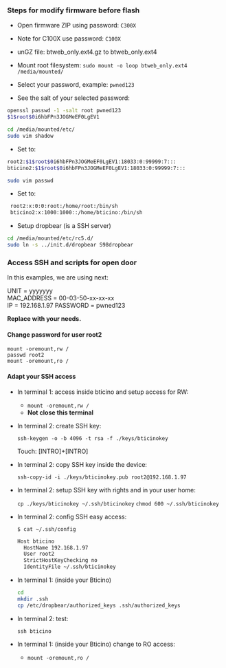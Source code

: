 ### Steps for modify firmware before flash

- Open firmware ZIP using password: `C300X`
- Note for C100X use password: `C100X`

- unGZ file: btweb_only.ext4.gz to btweb_only.ext4

- Mount root filesystem:
  `sudo mount -o loop btweb_only.ext4 /media/mounted/`

- Select your password, example: `pwned123`
- See the salt of your selected password:

```sh
openssl passwd -1 -salt root pwned123
$1$root$0i6hbFPn3JOGMeEF0LgEV1
```

```sh
cd /media/mounted/etc/
sudo vim shadow
```

- Set to:

```sh
root2:$1$root$0i6hbFPn3JOGMeEF0LgEV1:18033:0:99999:7:::
bticino2:$1$root$0i6hbFPn3JOGMeEF0LgEV1:18033:0:99999:7:::
```

```sh
sudo vim passwd
```

- Set to:

```sh
 root2:x:0:0:root:/home/root:/bin/sh
 bticino2:x:1000:1000::/home/bticino:/bin/sh
 ```

- Setup dropbear (is a SSH server)

```sh
cd /media/mounted/etc/rc5.d/
sudo ln -s ../init.d/dropbear S98dropbear
```

### Access SSH and scripts for open door

In this examples, we are using next:
<p>
UNIT = yyyyyyy<br>
MAC_ADDRESS = 00-03-50-xx-xx-xx<br>
IP = 192.168.1.97
PASSWORD = pwned123
</p>

**Replace with your needs.**

#### Change password for user root2

  ```
  mount -oremount,rw /
  passwd root2
  mount -oremount,ro /
  ```

#### Adapt your SSH access

- In terminal 1: access inside bticino and setup access for RW:
  - `mount -oremount,rw /`
  - **Not close this terminal**

- In terminal 2: create SSH key:

  `ssh-keygen -o -b 4096 -t rsa -f ./keys/bticinokey`

  Touch: [INTRO]+[INTRO]

- In terminal 2: copy SSH key inside the device:

  `ssh-copy-id -i ./keys/bticinokey.pub root2@192.168.1.97`

- In terminal 2: setup SSH key with rights and in your user home:

  `cp ./keys/bticinokey ~/.ssh/bticinokey`
  `chmod 600 ~/.ssh/bticinokey`

- In terminal 2: config SSH easy access:

  `$ cat ~/.ssh/config`

  ```sh
  Host bticino
    HostName 192.168.1.97
    User root2
    StrictHostKeyChecking no
    IdentityFile ~/.ssh/bticinokey
  ```

- In terminal 1: (inside your Bticino)

  ```sh
  cd
  mkdir .ssh
  cp /etc/dropbear/authorized_keys .ssh/authorized_keys
  ```

- In terminal 2: test:

  `ssh bticino`

- In terminal 1: (inside your Bticino) change to RO access:
  - `mount -oremount,ro /`
